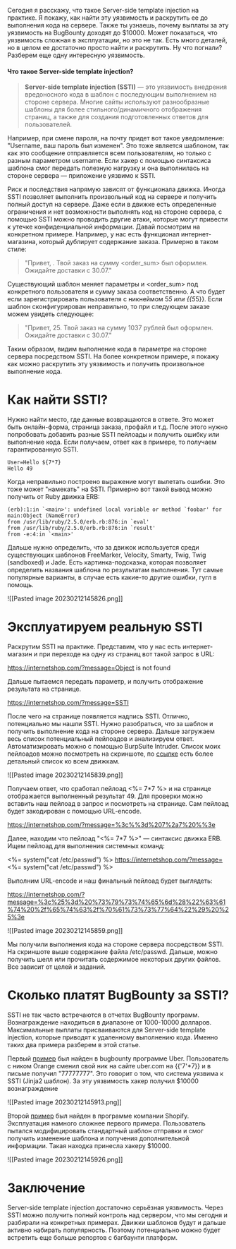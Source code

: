 Сегодня я расскажу, что такое Server-side template injection на практике. Я покажу, как найти эту уязвимость и раскрутить ее до выполнения кода на сервере. Также ты узнаешь, почему выплаты за эту уязвимость на BugBounty доходят до $10000. Может показаться, что уязвимость сложная в эксплуатации, но это не так. Есть много деталей, но в целом ее достаточно просто найти и раскрутить. Ну что погнали? Разберем еще одну интересную уязвимость.

#### Что такое Server-side template injection?

> **Server-side template injection (SSTI)** — это уязвимость внедрения вредоносного кода в шаблон с последующим выполнением на стороне сервера. Многие сайты используют разнообразные шаблоны для более стильного/динамичного отображения страниц, а также для создания подготовленных ответов для пользователей.

Например, при смене пароля, на почту придет вот такое уведомление: "Username, ваш пароль был изменен". Это тоже является шаблоном, так как это сообщение отправляется всем пользователям, но только с разным параметром username. Если хакер с помощью синтаксиса шаблона смог передать полезную нагрузку и она выполнилась на стороне сервера — приложение уязвимо к SSTI.

Риск и последствия напрямую зависят от функционала движка. Иногда SSTI позволяет выполнить произвольный код на сервере и получить полный доступ на сервере. Даже если в движке есть определенные ограничения и нет возможности выполнять код на стороне сервера, с помощью SSTI можно проводить другие атаки, которые могут привести к утечке конфиденциальной информации. Давай посмотрим на конкретном примере. Например, у нас есть функционал интернет-магазина, который дублирует содержание заказа. Примерно в таком стиле:

> "Привет, <username>. Твой заказ на сумму <order_sum> был оформлен. Ожидайте доставки с 30.07."

Существующий шаблон меняет параметры <username> и <order_sum> под конкретного пользователя и сумму заказа соответственно. А что будет если зарегистрировать пользователя с никнеймом 5*5 или {{5*5}}. Если шаблон сконфигурирован неправильно, то при следующем заказе можем увидеть следующее:

> "Привет, 25. Твой заказ на сумму 1037 рублей был оформлен. Ожидайте доставки с 30.07."

Таким образом, видим выполнение кода в параметре <username> на стороне сервера посредством SSTI. На более конкретном примере, я покажу как можно раскрутить эту уязвимость и получить произвольное выполнение кода.



# Как найти SSTI?

Нужно найти место, где данные возвращаются в ответе. Это может быть онлайн-форма, страница заказа, профайл и т.д. После этого нужно попробовать добавить разные SSTI пейлоады и получить ошибку или выполнение кода. Если получаем, ответ как в примере, то получаем гарантированную SSTI.

```
User=Hello ${7*7}
Hello 49
```

Когда неправильно построено выражение могут вылетать ошибки. Это тоже может "намекать" на SSTI. Примерно вот такой вывод можно получить от Ruby движка ERB:

```
(erb):1:in `<main>': undefined local variable or method `foobar' for main:Object (NameError)
from /usr/lib/ruby/2.5.0/erb.rb:876:in `eval'
from /usr/lib/ruby/2.5.0/erb.rb:876:in `result'
from -e:4:in `<main>'
```

Дальше нужно определить, что за движок используется среди существующих шаблонов FreeMarker, Velocity, Smarty, Twig, Twig (sandboxed) и Jade. Есть картинка-подсказка, которая позволяет определить названия шаблона по результатам выполнения. Тут самые популярные варианты, в случае есть какие-то другие ошибки, гугл в помощь.

![[Pasted image 20230212145826.png]]

# Эксплуатируем реальную SSTI

Раскрутим SSTI на практике. Представим, что у нас есть интернет-магазин и при переходе на одну из страниц вот такой запрос в URL:

https://internetshop.com/?message=Object is not found 

Дальше пытаемся передать параметр, и получить отображение результата на странице.

https://internetshop.com/?message=SSTI

После чего на странице появляется надпись SSTI. Отлично, потенциально мы нашли SSTI. Нужно разобраться, что за шаблон и получить выполнение кода на стороне сервера. Дальше загружаем весь список потенциальный пейлоадов и анализируем ответ. Автоматизировать можно с помощью BurpSuite Intruder. Список моих пейлоадов можно посмотреть на скриншоте, по [ссылке](https://github.com/swisskyrepo/PayloadsAllTheThings/tree/master/Server%20Side%20Template%20Injection#methodology) есть более детальный список ко всем движкам.

![[Pasted image 20230212145839.png]]


Получаем ответ, что сработал пейлоад <%= 7*7 %> и на странице отображается выполненный результат 49. Для проверки можно вставить наш пейлоад в запрос и посмотреть на странице. Сам пейлоад будет закодирован с помощью URL-encode.

https://internetshop.com/?message=%3c%%3d%207%2a7%20%%3e

Далее, находим что пейлоад "<%= 7*7 %>" — синтаксис движка ERB. Ищем пейлоад для выполнения системных команд:

<%= system("cat /etc/passwd") %>
https://internetshop.com/?message=<%= system("cat /etc/passwd") %>

Выполним URL-encode и наш финальный пейлоад будет выглядеть:

https://internetshop.com/?message=%3c%25%3d%20%73%79%73%74%65%6d%28%22%63%61%74%20%2f%65%74%63%2f%70%61%73%73%77%64%22%29%20%25%3e

![[Pasted image 20230212145859.png]]

Мы получили выполнения кода на стороне сервера посредством SSTI. На скриншоте выше содержание файла /etc/passwd. Дальше, можно получить шелл или прочитать содержимое некоторых других файлов. Все зависит от целей и заданий.



# Сколько платят BugBounty за SSTI?

SSTI не так часто встречаются в отчетах BugBounty программ. Вознаграждение находиться в диапазоне от 1000-10000 долларов. Максимальные выплаты присваиваются для Server-side template injection, которые приводят к удаленному выполнению кода. Именно таких два примера разберем в этой статье.

Первый [пример](https://hackerone.com/reports/125980) был найден в bugbounty программе Uber. Пользователь с ником Orange сменил свой ник на сайте uber.com на {{'7'*7}} и в письме получил "77777777". Это говорит о том, что система уязвима к SSTI (Jinja2 шаблон). За эту уязвимость хакер получил $10000 вознаграждение

![[Pasted image 20230212145913.png]]

Второй [пример](https://hackerone.com/reports/423541) был найден в программе компании Shopify. Эксплуатация намного сложнее первого примера. Пользователь пытался модифицировать стандартный шаблон отправки и смог получить изменение шаблона и получения дополнительной информации. Такая находка принесла хакеру $10000.

![[Pasted image 20230212145926.png]]




# Заключение

Server-side template injection достаточно серьёзная уязвимость. Через SSTI можно получить полный контроль над сервером, что мы сегодня и разбирали на конкретных примерах. Движки шаблонов будут и дальше активно набирать популярность. Поэтому потенциально можно будет встретить еще больше репортов с багбаунти платформ.